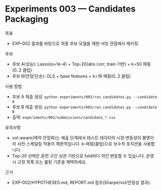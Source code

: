 # Experiments 003 — Candidates Packaging

목표
- EXP-002 결과를 바탕으로 최종 후보 모델을 재현·서빙 관점에서 패키징.

후보
- 후보 A(성능): Lasso(α=1e-4) + Top-20(abs corr, train 기반) + k=50 매핑(0..2 클립)
- 후보 B(안정/단순): OLS + base features + k=18 매핑(0..2 클립)

사용 방법
- 후보 A 제출 생성: `python experiments/003/run_candidates.py --candidate A`
- 후보 B 제출 생성: `python experiments/003/run_candidates.py --candidate B`
- 출력: `experiments/003/submissions/candidate_*.csv`

유의사항
- vol-aware(제약 안정화)는 제출 단계에서 테스트 데이터의 시장 변동성이 불명이라 사전 스케일링 적용이 제한적입니다. k-매핑(클립)으로 보수적 포지션을 사용합니다.
- Top-20 선택은 훈련 구간 상관 기반으로 fold마다 약간 변동할 수 있습니다. 운영 시 고정 목록 또는 롤링 기준을 채택하세요.

근거
- EXP-002/HYPOTHESES.md, REPORT.md 참조(Sharpe/vol/안정성 결과).
